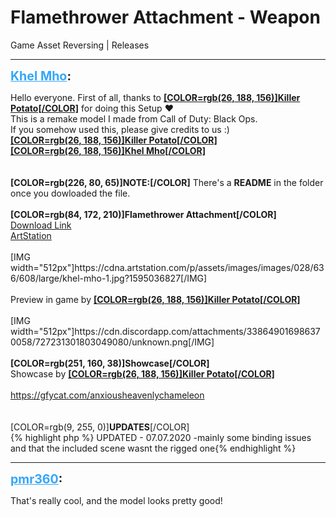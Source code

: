# Flamethrower Attachment - Weapon
Game Asset Reversing | Releases

---
<strong style="font-size: 1.4em;"><span style="text-decoration: underline;text-decoration-color: #34a7f9;"><span style="color:#34a7f9;">Khel Mho</span></span>:</strong>

<p>Hello everyone. First of all, thanks to <a href="https://twitter.com/KillerPotato098"><strong>[COLOR=rgb(26, 188, 156)]Killer Potato[/COLOR]</strong></a> for doing this Setup ❤<br />This is a remake model I made from Call of Duty: Black Ops.<br />If you somehow used this, please give credits to us :)<br />
<a href="https://twitter.com/KillerPotato098"><strong>[COLOR=rgb(26, 188, 156)]Killer Potato[/COLOR]</strong></a><br /><a href="https://twitter.com/KhelMho"><strong>[COLOR=rgb(26, 188, 156)]Khel Mho[/COLOR]</strong></a><br />
<br /><br /><strong>[COLOR=rgb(226, 80, 65)]NOTE:[/COLOR]</strong> There&#39;s a <strong>README</strong> in the folder once you dowloaded the file.<br /><br /><strong>[COLOR=rgb(84, 172, 210)]Flamethrower Attachment[/COLOR]</strong><br />
<a href="https://mega.nz/file/vUZRGKAS#iKKH0vdUw8ONdrzsBr2iOgx1yjAL6SSz-NNHckkf1HY">Download Link</a><br /><a href="https://www.artstation.com/artwork/Ooy1oy">ArtStation</a><br /><br />[IMG width=&quot;512px&quot;]https://cdna.artstation.com/p/assets/images/images/028/636/608/large/khel-mho-1.jpg?1595036827[/IMG]<br /><br />Preview in game by <a href="https://twitter.com/KillerPotato098"><strong>[COLOR=rgb(26, 188, 156)]Killer Potato[/COLOR]</strong></a><br /><br />[IMG width=&quot;512px&quot;]https://cdn.discordapp.com/attachments/338649016986370058/727231301803049080/unknown.png[/IMG]
<br /><br /><strong>[COLOR=rgb(251, 160, 38)]Showcase[/COLOR]</strong><br />
Showcase by <a href="https://www.youtube.com/channel/UCr9dHaegyNwt33F-m-Z-NAA"><strong>[COLOR=rgb(26, 188, 156)]Killer Potato[/COLOR]</strong></a><br /><br /><a href="https://gfycat.com/anxiousheavenlychameleon">https://gfycat.com/anxiousheavenlychameleon</a><br />
<br /><br />[COLOR=rgb(9, 255, 0)]<strong>UPDATES</strong>[/COLOR]<br />{% highlight php %}
UPDATED - 07.07.2020
-mainly some binding issues and that the included scene wasnt the rigged one{% endhighlight %}
</p>

---
<strong style="font-size: 1.4em;"><span style="text-decoration: underline;text-decoration-color: #34a7f9;"><span style="color:#34a7f9;">pmr360</span></span>:</strong>

<p>That&#39;s really cool, and the model looks pretty good!</p>
